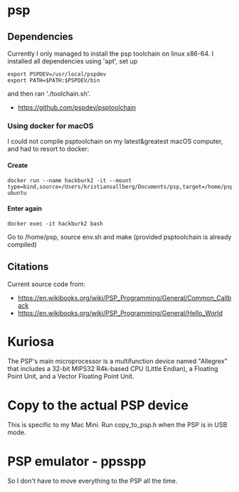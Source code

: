 # psp

## Dependencies

Currently I only managed to install the psp toolchain on
linux x86-64. I installed all dependencies using 'apt',
set up

```
export PSPDEV=/usr/local/pspdev
export PATH=$PATH:$PSPDEV/bin
```

and then ran './toolchain.sh'.

* https://github.com/pspdev/psptoolchain

### Using docker for macOS

I could not compile psptoolchain on my latest&greatest macOS computer,
and had to resort to docker:

#### Create

```
docker run --name hackburk2 -it --mount type=bind,source=/Users/kristiansallberg/Documents/psp,target=/home/psp ubuntu
```

#### Enter again
```
docker exec -it hackburk2 bash
```

Go to /home/psp, source env.sh and make
(provided psptoolchain is already compiled)

## Citations

Current source code from:

* https://en.wikibooks.org/wiki/PSP_Programming/General/Common_Callback
* https://en.wikibooks.org/wiki/PSP_Programming/General/Hello_World

# Kuriosa

The PSP's main microprocessor is a multifunction device
named "Allegrex" that includes a 32-bit MIPS32 R4k-based
CPU (Little Endian), a Floating Point Unit,
and a Vector Floating Point Unit.

# Copy to the actual PSP device

This is specific to my Mac Mini. Run copy_to_psp.h when the PSP is in USB mode.

# PSP emulator - ppsspp

So I don't have to move everything to the PSP all the time.
